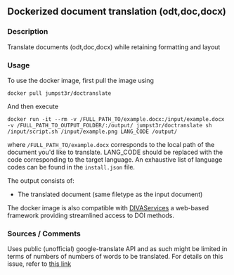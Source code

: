 ## Dockerized document translation (odt,doc,docx)

### Description

Translate documents (odt,doc,docx) while retaining formatting and layout

### Usage

To use the docker image, first pull the image using

`docker pull jumpst3r/doctranslate`

And then execute 
```
docker run -it --rm -v /FULL_PATH_TO/example.docx:/input/example.docx -v /FULL_PATH_TO_OUTPUT_FOLDER/:/output/ jumpst3r/doctranslate sh /input/script.sh /input/example.png LANG_CODE /output/
```

where `/FULL_PATH_TO/example.docx` corresponds to the local path of the document you'd like to translate. LANG_CODE should be replaced with the code corresponding to the target language. An exhaustive list of language codes can be found in the `install.json` file.

The output consists of:

- The translated document (same filetype as the input document)

The docker image is also compatible with [DIVAServices](https://github.com/lunactic/DIVAServices) a web-based framework providing streamlined access to DOI methods.

### Sources / Comments

Uses public (unofficial) google-translate API and as such might be limited in terms of numbers of numbers of words to be translated. For details on this issue, refer to [this link](https://github.com/ssut/py-googletrans)
